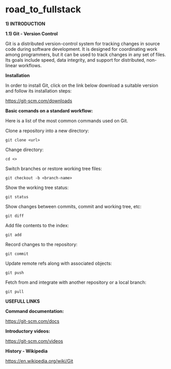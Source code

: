 # road_to_fullstack
**1) INTRODUCTION**

**1.1) Git - Version Control**

Git is a distributed version-control system for tracking changes in source code during software development. It is designed for coordinating work among programmers, but it can be used to track changes in any set of files. Its goals include speed, data integrity, and support for distributed, non-linear workflows.

**Installation**

In order to install Git, click on the link below download a suitable version and follow its installation steps:

https://git-scm.com/downloads

**Basic comands on a standard workflow:**

Here is a list of the most common commands used on Git.

Clone a repository into a new directory:
```
git clone <url>
```

Change directory:
```
cd <>
```

Switch branches or restore working tree files:
```
git checkout -b <branch-name>
```

Show the working tree status:
```
git status
```

Show changes between commits, commit and working tree, etc:
```
git diff
```

Add file contents to the index:
```
git add
```

Record changes to the repository:
```
git commit
```

Update remote refs along with associated objects:
```
git push
```

Fetch from and integrate with another repository or a local branch:
```
git pull
```

**USEFULL LINKS**

**Command documentation:**

https://git-scm.com/docs

**Introductory videos:**

https://git-scm.com/videos

**History - Wikipedia**

https://en.wikipedia.org/wiki/Git

